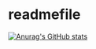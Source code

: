 # readmefile

[![Anurag's GitHub stats](https://github-readme-stats.vercel.app/api?username=patrickk00)](https://github.com/anuraghazra/github-readme-stats)
